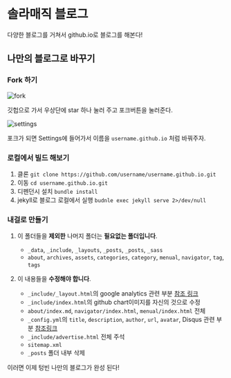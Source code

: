 # 솔라매직 블로그

다양한 블로그를 거쳐서 github.io로 블로그를 해본다!

## 나만의 블로그로 바꾸기

### Fork 하기

![fork](https://i.imgur.com/vXoImRp.png)

깃헙으로 가서 우상단에 star 하나 눌러 주고 포크버튼을 눌러준다.

![settings](https://i.imgur.com/hcfeI0c.png)

포크가 되면 Settings에 들어가서 이름을 `username.github.io` 처럼 바꿔주자.

### 로컬에서 빌드 해보기

1. 클론
    `git clone https://github.com/username/username.github.io.git`
2. 이동
    `cd username.github.io.git`
3. 디펜던시 설치
    `bundle install`
4. jekyll로 블로그 로컬에서 실행
    `budnle exec jekyll serve 2>/dev/null`

### 내걸로 만들기

1. 이 폴더들을 **제외한** 나머지 폴더는 **필요없는 폴더입니다**.
    - `_data`, `_include`, `_layouts`, `_posts`, `_posts`, `_sass`
    - `about`, `archives`, `assets`, `categories`, `category`, `menual`, `navigator`, `tag`, `tags`

2. 이 내용들을 **수정해야 합니다**.
    - `_include/_layout.html`의 google analytics 관련 부분 [참조 링크](https://analyticsmarketing.co.kr/digital-analytics/google-analytics-basics/2232/)
    - `_include/index.html`의 github chart이미지를 자신의 것으로 수정
    - `about/index.md`, `navigator/index.html`, `menual/index.html` 전체
    - `_config.yml`의 `title`, `description`, `author`, `url`, `avatar`, Disqus 관련 부분 [참조링크](https://devmjun.github.io/archive/addComments)
    - `_include/advertise.html` 전체 주석
    - `sitemap.xml`
    - `_posts` 폴더 내부 삭제

이러면 이제 텅빈 나만의 블로그가 완성 된다!
